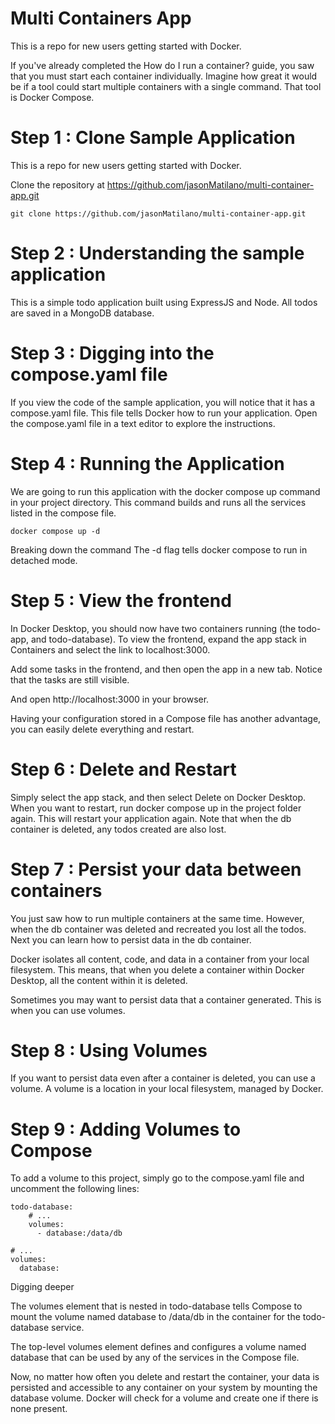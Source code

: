# Multi Containers App

This is a repo for new users getting started with Docker.

If you've already completed the How do I run a container? guide, you saw that you must start each container individually. Imagine how great it would be if a tool could start multiple containers with a single command. That tool is Docker Compose.


# Step 1 : Clone Sample Application

This is a repo for new users getting started with Docker.

Clone the repository at https://github.com/jasonMatilano/multi-container-app⁠.git

```git clone https://github.com/jasonMatilano/multi-container-app⁠.git```

# Step 2 : Understanding the sample application

This is a simple todo application built using ExpressJS and Node. All todos are saved in a MongoDB database.

# Step 3 : Digging into the compose.yaml file

If you view the code of the sample application, you will notice that it has a compose.yaml file. This file tells Docker how to run your application. Open the compose.yaml file in a text editor to explore the instructions.

# Step 4 : Running the Application

We are going to run this application with the docker compose up command in your project directory. This command builds and runs all the services listed in the compose file.

```
docker compose up -d
```

Breaking down the command
The -d flag tells docker compose to run in detached mode.
    
# Step 5 : View the frontend

In Docker Desktop, you should now have two containers running (the todo-app, and todo-database). To view the frontend, expand the app stack in Containers and select the link to localhost:3000⁠.

Add some tasks in the frontend, and then open the app in a new tab. Notice that the tasks are still visible.

And open http://localhost:3000 in your browser.

Having your configuration stored in a Compose file has another advantage, you can easily delete everything and restart.

# Step 6 : Delete and Restart

Simply select the app stack, and then select Delete on Docker Desktop. When you want to restart, run docker compose up in the project folder again. This will restart your application again. Note that when the db container is deleted, any todos created are also lost.

# Step 7 : Persist your data between containers

You just saw how to run multiple containers at the same time. However, when the db container was deleted and recreated you lost all the todos. Next you can learn how to persist data in the db container.

Docker isolates all content, code, and data in a container from your local filesystem. This means, that when you delete a container within Docker Desktop, all the content within it is deleted.

Sometimes you may want to persist data that a container generated. This is when you can use volumes.

# Step 8 : Using Volumes

If you want to persist data even after a container is deleted, you can use a volume. A volume is a location in your local filesystem, managed by Docker.

# Step 9 : Adding Volumes to Compose

To add a volume to this project, simply go to the compose.yaml file and uncomment the following lines:

```
todo-database:
    # ...
    volumes:
      - database:/data/db
                      
# ...
volumes:
  database:
```
Digging deeper

The volumes element that is nested in todo-database tells Compose to mount the volume named database to /data/db in the container for the todo-database service.

The top-level volumes element defines and configures a volume named database that can be used by any of the services in the Compose file.

Now, no matter how often you delete and restart the container, your data is persisted and accessible to any container on your system by mounting the database volume. Docker will check for a volume and create one if there is none present.